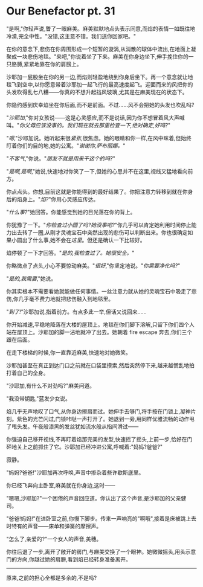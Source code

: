 # Our Benefactor pt. 31

"是啊,"你轻声说,瞥了一眼麻美。麻美默默地点头表示同意,而焰的表情一如既往地冷漠,完全中性。"没错,这主意不错。我们送你回家吧。"

在你的意念下,悲伤在你周围形成一个短暂的漩涡,从消散的球体中流出,在地面上凝聚成一块悲伤地毯。"来吧,"你说着坐了下来。麻美在你身边坐下,伸手挽住你的一只胳膊,紧紧地靠在你的肩膀上。

沙耶加一屁股坐在你的另一边,而焰则轻盈地绕到你身后坐下。再一个意念就让地毯飞到空中,以你愿意带着沙耶加一起飞行的最高速度起飞。迎面而来的风把你的头发吹得乱七八糟——你真的不想升起挡风玻璃,尤其是在麻美现在的状态下。

你隐约感到庆幸焰坐在你后面,而不是前面。不过……风不会把她的头发也吹乱吗?

"*沙耶加*,"你对女孩说——这是心灵感应,而不是说话,因为你不想冒着风大声喊叫。"*你父母应该没事的。我们现在就去那里检查一下,绝对确定,好吗?*"

"*嗯*,"沙耶加说。她听起来很*紧张*,很焦虑。她的眼睛和你一样,在风中眯着,但始终盯着你们的目的地,她的公寓。"*谢谢你,萨布丽娜。*"

"*不客气*,"你说。"*朋友不就是用来干这个的吗?*"

"*是啊,是啊*,"她说,快速地对你笑了一下,但她的心思并不在这里,视线又猛地看向前方。

你点点头。你想,目前这就是你能得到的最好结果了。你把注意力转移到就在你身后的焰身上。"*焰?*"你用心灵感应传达。

"*什么事?*"她回答。你能感觉到她的目光落在你的背上。

你犹豫了一下。"*你检查过小圆了吗?她没事吧?*"你几乎可以肯定她利用时间停止能力出去转了一圈,从刚才灵魂宝石中突然出现的悲伤可以判断出来。你也很确定如果小圆出了什么事,她不会在*这里*。但还是确认一下比较好。

焰停顿了一下才回答。"*是的,我检查过了。她很安全。*"

你略微点了点头,小心不要惊动麻美。"*很好*,"你坚定地说。"*你需要净化吗?*"

"*是的,我需要*,"她说。

你其实根本不需要看她就能做任何事情。一丝注意力就从她的灵魂宝石中吸走了悲伤,你几乎毫不费力地就把悲伤融入到地毯里。

"*到了!*"沙耶加说,指着前方。有点多此一举,但话又说回来……

你开始减速,平稳地降落在大楼的屋顶上。地毯在你们脚下溶解,只留下你们四个人站在屋顶上。沙耶加的脚一沾地就冲了出去。她朝着 fire escape 奔去,你们三个跟在后面。

在走下楼梯的时候,你一直靠近麻美,快速地对她微笑。

沙耶加甚至在真正到达门口之前就在口袋里摸索,然后突然停下来,越来越慌乱地拍打着自己的全身。

"沙耶加,有什么不对劲吗?"麻美问道。

"我没带钥匙,"蓝发少女说。

焰几乎无声地叹了口气,从你身边擦肩而过。她伸手去够门,将手按在门锁上,凝神片刻。紫色的光芒闪过,门锁咔哒一声打开了。她退到一旁,用同样优雅流畅的动作甩了甩头发。午夜般漆黑的发丝犹如流水般从指间滑过——

你强迫自己移开视线,不再盯着焰那完美的发型,快速摇了摇头,上前一步,恰好在门砰地关上之前抓住了它。沙耶加已经冲进公寓,呼喊着:"妈妈?爸爸?"

寂静。

"妈妈?爸爸!"沙耶加再次呼唤,声音中掺杂着些许歇斯底里。

你已经飞奔向主卧室,麻美就在你身边,这时——

"嗯嗯,沙耶加?"一个困倦的声音回应道。你认出了这个声音,是沙耶加的父亲健司。

"爸爸!妈妈!"在进卧室之前,你慢下脚步。传来一声响亮的"啊哦",接着是床被跳上去时特有的声音——床单和弹簧的摩擦声。

"怎么了,亲爱的?"一个女人的声音,美穗。

你往后退了一步,离开了敞开的房门,与麻美交换了一个眼神。她微微摇头,用头示意门的方向,你越过她的肩膀,看到焰已经转身准备离开。

---

原来,之前的担心全都是多余的,不是吗?
